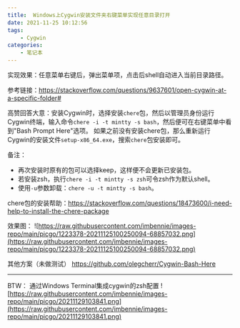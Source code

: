 ```yaml
---
title:  Windows上Cygwin安装文件夹右键菜单实现任意目录打开 
date: 2021-11-25 10:12:56
tags:
    - Cygwin
categories:
    - 笔记本
---
```

实现效果：任意菜单右键后，弹出菜单项，点击后shell自动进入当前目录路径。

参考链接：https://stackoverflow.com/questions/9637601/open-cygwin-at-a-specific-folder#

高赞回答大意：安装Cygwin时，选择安装`chere`包，然后以管理员身份运行Cygwin终端，输入命令`chere -i -t mintty -s bash`，然后便可在右键菜单中看到"Bash Prompt Here"选项。
如果之前没有安装chere包，那么重新运行Cygwin的安装文件`setup-x86_64.exe`，搜索`chere`包安装即可。

<!-- more -->

备注：
- 再次安装时原有的包可以选择keep，这样便不会更新已安装包。
- 若安装zsh，执行`chere -i -t mintty -s zsh`可令zsh作为默认shell。
- 使用`-u`参数卸载：`chere -u -t mintty -s bash`。

chere包的安装帮助：https://stackoverflow.com/questions/18473600/i-need-help-to-install-the-chere-package

效果图：
![https://raw.githubusercontent.com/imbennie/images-repo/main/picgo/1223378-20211125100250094-68857032.png](https://raw.githubusercontent.com/imbennie/images-repo/main/picgo/1223378-20211125100250094-68857032.png)

其他方案（未做测试）
https://github.com/olegcherr/Cygwin-Bash-Here

---

BTW：
通过Windows Terminal集成cygwin的zsh配置
![https://raw.githubusercontent.com/imbennie/images-repo/main/picgo/20211129103841.png](https://raw.githubusercontent.com/imbennie/images-repo/main/picgo/20211129103841.png)
